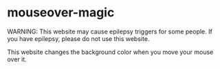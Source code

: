 # mouseover-magic

WARNING: This website may cause epilepsy triggers for some people. If you have epilepsy, please do not use this website.

This website changes the background color when you move your mouse over it.
